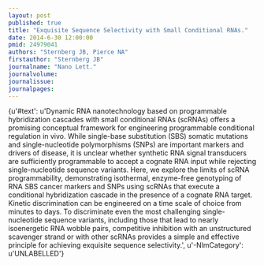 ```yaml
---
layout: post
published: true
title: "Exquisite Sequence Selectivity with Small Conditional RNAs."
date: 2014-6-30 12:00:00
pmid: 24979041
authors: "Sternberg JB, Pierce NA"
firstauthor: "Sternberg JB"
journalname: "Nano Lett."
journalvolume: 
journalissue: 
journalpages: 
---
```


{u'#text': u'Dynamic RNA nanotechnology based on programmable hybridization cascades with small conditional RNAs (scRNAs) offers a promising conceptual framework for engineering programmable conditional regulation in vivo. While single-base substitution (SBS) somatic mutations and single-nucleotide polymorphisms (SNPs) are important markers and drivers of disease, it is unclear whether synthetic RNA signal transducers are sufficiently programmable to accept a cognate RNA input while rejecting single-nucleotide sequence variants. Here, we explore the limits of scRNA programmability, demonstrating isothermal, enzyme-free genotyping of RNA SBS cancer markers and SNPs using scRNAs that execute a conditional hybridization cascade in the presence of a cognate RNA target. Kinetic discrimination can be engineered on a time scale of choice from minutes to days. To discriminate even the most challenging single-nucleotide sequence variants, including those that lead to nearly isoenergetic RNA wobble pairs, competitive inhibition with an unstructured scavenger strand or with other scRNAs provides a simple and effective principle for achieving exquisite sequence selectivity.', u'-NlmCategory': u'UNLABELLED'}


